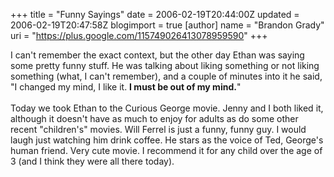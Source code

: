 +++
title = "Funny Sayings"
date = 2006-02-19T20:44:00Z
updated = 2006-02-19T20:47:58Z
blogimport = true 
[author]
	name = "Brandon Grady"
	uri = "https://plus.google.com/115749026413078959590"
+++

I can't remember the exact context, but the other day Ethan was saying some pretty funny stuff.  He was talking about liking something or not liking something (what, I can't remember), and a couple of minutes into it he said, "I changed my mind, I like it.  <span style="font-weight: bold;">I must be out of my mind.</span>"<br /><br />Today we took Ethan to the Curious George movie.  Jenny and I both liked it, although it doesn't have as much to enjoy for adults as do some other recent "children's" movies.  Will Ferrel is just a funny, funny guy.  I would laugh just watching him drink coffee.  He stars as the voice of Ted, George's human friend.  Very cute movie.  I recommend it for any child over the age of 3 (and I think they were all there today).
